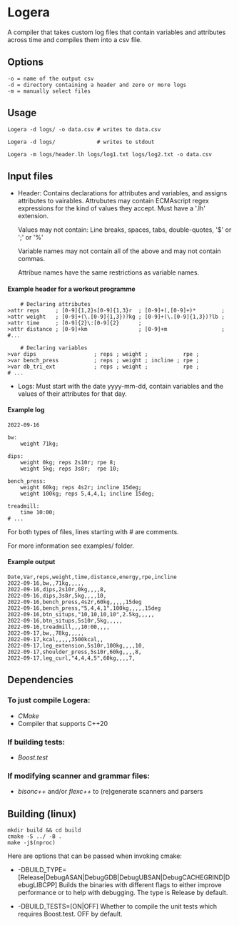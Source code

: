 # Logera
A compiler that takes custom log files that contain variables and attributes
across time and compiles them into a csv file.

## Options
	-o = name of the output csv
	-d = directory containing a header and zero or more logs
	-m = manually select files

## Usage
	Logera -d logs/ -o data.csv # writes to data.csv

	Logera -d logs/ 			# writes to stdout

	Logera -m logs/header.lh logs/log1.txt logs/log2.txt -o data.csv

## Input files
* Header:
	Contains declarations for attributes and variables, and assigns
	attributes to vairables. Attrubutes may contain ECMAscript regex expressions
	for the kind of values they accept. Must have a '.lh' extension.

	Values may not contain: Line breaks, spaces, tabs, double-quotes, '$' or ';' or '%'

	Variable names may not contain all of the above and may not contain commas.

	Attribue names have the same restrictions as variable names.

#### Example header for a workout programme
```
    # Declaring attributes
>attr reps     ; [0-9]{1,2}s[0-9]{1,3}r  ; [0-9]+(,[0-9]+)*        ;
>attr weight   ; [0-9]+(\.[0-9]{1,3})?kg ; [0-9]+(\.[0-9]{1,3})?lb ;
>attr time     ; [0-9]{2}\:[0-9]{2}      ;
>attr distance ; [0-9]+km                ; [0-9]+m                 ;
#...

	# Declaring variables
>var dips                  ; reps ; weight ;           rpe ;
>var bench_press           ; reps ; weight ; incline ; rpe ;
>var db_tri_ext            ; reps ; weight ;           rpe ;
# ...
```

* Logs: Must start with the date yyyy-mm-dd, contain variables and the values of their attributes for that day.

#### Example log
```
2022-09-16

bw:
    weight 71kg;

dips:
    weight 0kg; reps 2s10r; rpe 8;
    weight 5kg; reps 3s8r;  rpe 10;

bench_press:
    weight 60kg; reps 4s2r; incline 15deg;
    weight 100kg; reps 5,4,4,1; incline 15deg;

treadmill:
    time 10:00;
# ...
```

For both types of files, lines starting with # are comments.

For more information see examples/ folder.

#### Example output
```
Date,Var,reps,weight,time,distance,energy,rpe,incline
2022-09-16,bw,,71kg,,,,,
2022-09-16,dips,2s10r,0kg,,,,8,
2022-09-16,dips,3s8r,5kg,,,,10,
2022-09-16,bench_press,4s2r,60kg,,,,,15deg
2022-09-16,bench_press,"5,4,4,1",100kg,,,,,15deg
2022-09-16,btn_situps,"10,10,10,10",2.5kg,,,,,
2022-09-16,btn_situps,5s10r,5kg,,,,,
2022-09-16,treadmill,,,10:00,,,,
2022-09-17,bw,,78kg,,,,,
2022-09-17,kcal,,,,,3500kcal,,
2022-09-17,leg_extension,5s10r,100kg,,,,10,
2022-09-17,shoulder_press,5s10r,60kg,,,,8,
2022-09-17,leg_curl,"4,4,4,5",60kg,,,,7,
```

## Dependencies
### To just compile Logera:
* *CMake*
* Compiler that supports C++20
### If building tests:
* *Boost.test*
### If modifying scanner and grammar files:
* *bisonc++* and/or *flexc++* to (re)generate scanners and parsers

## Building (linux)

	mkdir build && cd build
	cmake -S ../ -B .
	make -j$(nproc)


Here are options that can be passed when invoking cmake:
* -DBUILD_TYPE=[Release|DebugASAN|DebugGDB|DebugUBSAN|DebugCACHEGRIND|DebugLIBCPP]
Builds the binaries with different flags to either improve performance or to help with
debugging. The type is Release by default.

* -DBUILD_TESTS=[ON|OFF]
Whether to compile the unit tests which requires Boost.test. OFF by default.